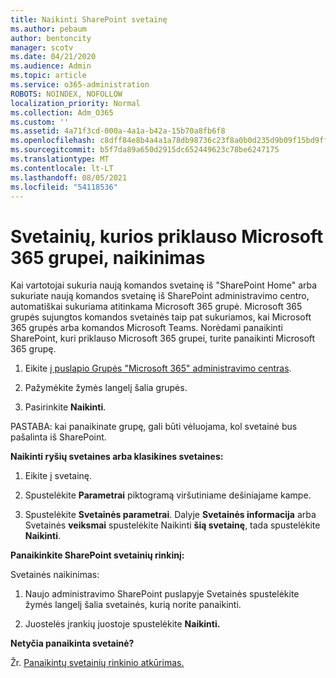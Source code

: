 ```yaml
---
title: Naikinti SharePoint svetainę
ms.author: pebaum
author: bentoncity
manager: scotv
ms.date: 04/21/2020
ms.audience: Admin
ms.topic: article
ms.service: o365-administration
ROBOTS: NOINDEX, NOFOLLOW
localization_priority: Normal
ms.collection: Adm_O365
ms.custom: ''
ms.assetid: 4a71f3cd-000a-4a1a-b42a-15b70a8fb6f8
ms.openlocfilehash: c8dff84e8b4a4a1a78db98736c23f8a0b0d235d9b09f15bd9ff770785badb4f2
ms.sourcegitcommit: b5f7da89a650d2915dc652449623c78be6247175
ms.translationtype: MT
ms.contentlocale: lt-LT
ms.lasthandoff: 08/05/2021
ms.locfileid: "54118536"
---
```

# <a name="delete-sites-that-belong-to-a-microsoft-365-group"></a>Svetainių, kurios priklauso Microsoft 365 grupei, naikinimas

Kai vartotojai sukuria naują komandos svetainę iš "SharePoint Home" arba sukuriate naują komandos svetainę iš SharePoint administravimo centro, automatiškai sukuriama atitinkama Microsoft 365 grupė. Microsoft 365 grupės sujungtos komandos svetainės taip pat sukuriamos, kai Microsoft 365 grupės arba komandos Microsoft Teams. Norėdami panaikinti SharePoint, kuri priklauso Microsoft 365 grupei, turite panaikinti Microsoft 365 grupę. 
  
1. Eikite [į puslapio Grupės "Microsoft 365" administravimo centras](https://portal.office.com/adminportal/home#/groups).
    
2. Pažymėkite žymės langelį šalia grupės.
    
3. Pasirinkite **Naikinti**.
    
PASTABA: kai panaikinate grupę, gali būti vėluojama, kol svetainė bus pašalinta iš SharePoint.
  
**Naikinti ryšių svetaines arba klasikines svetaines:**

1. Eikite į svetainę.
  
2. Spustelėkite **Parametrai** piktogramą viršutiniame dešiniajame kampe. 
  
3. Spustelėkite **Svetainės parametrai**. Dalyje **Svetainės informacija** arba Svetainės **veiksmai** spustelėkite Naikinti **šią svetainę**, tada spustelėkite **Naikinti**.
  
**Panaikinkite SharePoint svetainių rinkinį:**

Svetainės naikinimas:
  
1. Naujo administravimo SharePoint puslapyje Svetainės spustelėkite žymės langelį šalia  svetainės, kurią norite panaikinti. 
    
2. Juostelės įrankių juostoje spustelėkite **Naikinti.**
    
**Netyčia panaikinta svetainė?**

Žr. [Panaikintų svetainių rinkinio atkūrimas.](https://go.microsoft.com/fwlink/?linkid=867660)
  

